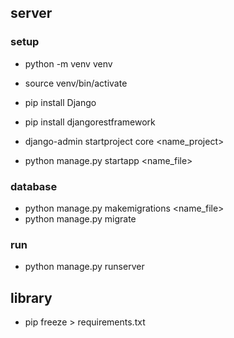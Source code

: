 ## server

### setup
- python -m venv venv
- source venv/bin/activate
- pip install Django
- pip install djangorestframework
- django-admin startproject core <name_project>

- python manage.py startapp <name_file>

### database
- python manage.py makemigrations <name_file>
- python manage.py migrate

### run
- python manage.py runserver

## library
- pip freeze > requirements.txt


